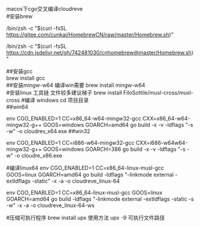 macos下cgo交叉编译cloudreve  
#安装brew  


/bin/zsh -c "$(curl -fsSL https://gitee.com/cunkai/HomebrewCN/raw/master/Homebrew.sh)"

/bin/zsh -c "$(curl -fsSL https://cdn.jsdelivr.net/gh/742481030/cnhomebrew@master/Homebrew.sh)"

##安装gcc  
brew install gcc  
##安装mingw-w64  编译win需要
brew install mingw-w64  
#安装linux 工具链 文件较多建议梯子
brew install FiloSottile/musl-cross/musl-cross
#编译  windows
cd 项目目录  
##win64  

env CGO_ENABLED=1 CC=x86_64-w64-mingw32-gcc CXX=x86_64-w64-mingw32-g++ GOOS=windows GOARCH=amd64 go build -x -v -ldflags "-s -w" -o cloudrev_x64.exe
##win32

env CGO_ENABLED=1 CC=i686-w64-mingw32-gcc CXX=i686-w64w64-mingw32-g++ GOOS=windows GOARCH=386 go build -x -v -ldflags "-s -w" -o cloudre_x86.exe


#编译linux64
 env CGO_ENABLED=1 CC=x86_64-linux-musl-gcc GOOS=linux GOARCH=amd64 go build -ldflags "-linkmode external -extldflags -static" -x -a -o cloudreve_linux-64
 
 
 env CGO_ENABLED=1 CC=x86_64-linux-musl-gcc GOOS=linux GOARCH=amd64 go build -ldflags "-linkmode external -extldflags -static -s -w" -x -a -o cloudreve_linux-64-ws

#压缩可执行程序
brew install upx
使用方法 upx -9 可执行文件路径
